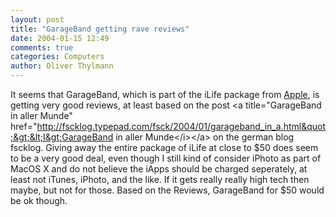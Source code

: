 ```yaml
---
layout: post
title: "GarageBand getting rave reviews"
date: 2004-01-15 12:49
comments: true
categories: Computers
author: Oliver Thylmann
---
```



It seems that GarageBand, which is part of the iLife package from [Apple](http://www.apple.com/), is getting very good reviews, at least based on the post &lt;a title=&quot;GarageBand in aller Munde&quot; href=&quot;http://fscklog.typepad.com/fsck/2004/01/garageband_in_a.html&quot;&gt;&lt;I&gt;GarageBand in aller Munde&lt;/i&gt;&lt;/a&gt; on the german blog fscklog. Giving away the entire package of iLife at close to $50 does seem to be a very good deal, even though I still kind of consider iPhoto as part of MacOS X and do not believe the iApps should be charged seperately, at least not iTunes, iPhoto, and the like. If it gets really really high tech then maybe, but not for those. Based on the Reviews, GarageBand for $50 would be ok though.

